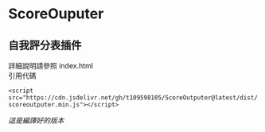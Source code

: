 # ScoreOuputer  
## 自我評分表插件  

詳細說明請參照 index.html  
引用代碼  

`<script src="https://cdn.jsdelivr.net/gh/t109598105/ScoreOutputer@latest/dist/scoreoutputer.min.js"></script>`

*這是編譯好的版本*